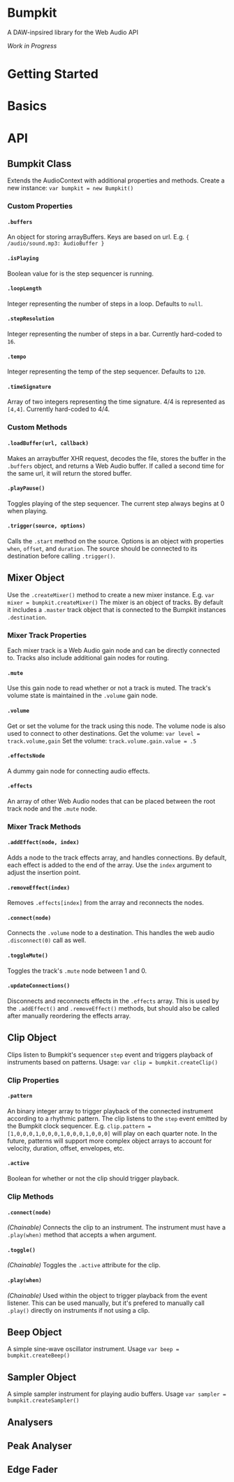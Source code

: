 # Bumpkit
A DAW-inpsired library for the Web Audio API

*Work in Progress*

# Getting Started

# Basics

# API

## Bumpkit Class
Extends the AudioContext with additional properties and methods. Create a new instance: `var bumpkit = new Bumpkit()`

### Custom Properties
#### `.buffers`
An object for storing arrayBuffers. Keys are based on url. E.g. `{ /audio/sound.mp3: AudioBuffer }`

#### `.isPlaying`
Boolean value for is the step sequencer is running.

#### `.loopLength`
Integer representing the number of steps in a loop. Defaults to `null`.

#### `.stepResolution`
Integer representing the number of steps in a bar. Currently hard-coded to `16`.

#### `.tempo`
Integer representing the temp of the step sequencer. Defaults to `120`.

#### `.timeSignature`
Array of two integers representing the time signature. 4/4 is represented as `[4,4]`. Currently hard-coded to 4/4.

### Custom Methods
#### `.loadBuffer(url, callback)`
Makes an arraybuffer XHR request, decodes the file, stores the buffer in the `.buffers` object, and returns a Web Audio buffer.
If called a second time for the same url, it will return the stored buffer.

#### `.playPause()`
Toggles playing of the step sequencer. The current step always begins at 0 when playing.

#### `.trigger(source, options)`
Calls the `.start` method on the source. Options is an object with properties `when`, `offset`, and `duration`. The source should be connected to its destination before calling `.trigger()`.

## Mixer Object
Use the `.createMixer()` method to create a new mixer instance.
E.g. `var mixer = bumpkit.createMixer()`
The mixer is an object of tracks.
By default it includes a `.master` track object that is connected to the Bumpkit instances `.destination`.

### Mixer Track Properties
Each mixer track is a Web Audio gain node and can be directly connected to.
Tracks also include additional gain nodes for routing.

#### `.mute`
Use this gain node to read whether or not a track is muted. The track's volume state is maintained in the `.volume` gain node.

#### `.volume`
Get or set the volume for the track using this node. The volume node is also used to connect to other destinations.
Get the volume: `var level = track.volume,gain`
Set the volume: `track.volume.gain.value = .5`

#### `.effectsNode`
A dummy gain node for connecting audio effects.

#### `.effects`
An array of other Web Audio nodes that can be placed between the root track node and the `.mute` node.

### Mixer Track Methods
#### `.addEffect(node, index)`
Adds a node to the track effects array, and handles connections. By default, each effect is added to the end of the array. Use the `index` argument to adjust the insertion point.

#### `.removeEffect(index)`
Removes `.effects[index]` from the array and reconnects the nodes.

#### `.connect(node)`
Connects the `.volume` node to a destination. This handles the web audio `.disconnect(0)` call as well.

#### `.toggleMute()`
Toggles the track's `.mute` node between 1 and 0.

#### `.updateConnections()`
Disconnects and reconnects effects in the `.effects` array. This is used by the `.addEffect()` and `.removeEffect()` methods, but should also be called after manually reordering the effects array.


## Clip Object
Clips listen to Bumpkit's sequencer `step` event and triggers playback of instruments based on patterns.
Usage: `var clip = bumpkit.createClip()`

### Clip Properties
#### `.pattern`
An binary integer array to trigger playback of the connected instrument according to a rhythmic pattern.
The clip listens to the `step` event emitted by the Bumpkit clock sequencer.
E.g. `clip.pattern = [1,0,0,0,1,0,0,0,1,0,0,0,1,0,0,0]` will play on each quarter note.
In the future, patterns will support more complex object arrays to account for velocity, duration, offset, envelopes, etc.

#### `.active`
Boolean for whether or not the clip should trigger playback.

### Clip Methods
#### `.connect(node)`
*(Chainable)*
Connects the clip to an instrument. The instrument must have a `.play(when)` method that accepts a when argument.

#### `.toggle()`
*(Chainable)*
Toggles the `.active` attribute for the clip.

#### `.play(when)`
*(Chainable)*
Used within the object to trigger playback from the event listener. This can be used manually, but it's prefered to manually call `.play()` directly on instruments if not using a clip.


## Beep Object
A simple sine-wave oscillator instrument.
Usage `var beep = bumpkit.createBeep()`

## Sampler Object
A simple sampler instrument for playing audio buffers.
Usage `var sampler = bumpkit.createSampler()`

## Analysers

## Peak Analyser

## Edge Fader

